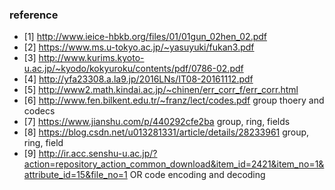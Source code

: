 ### reference
* [1] http://www.ieice-hbkb.org/files/01/01gun_02hen_02.pdf
* [2] https://www.ms.u-tokyo.ac.jp/~yasuyuki/fukan3.pdf
* [3] http://www.kurims.kyoto-u.ac.jp/~kyodo/kokyuroku/contents/pdf/0786-02.pdf
* [4] http://yfa23308.a.la9.jp/2016LNs/IT08-20161112.pdf
* [5] http://www2.math.kindai.ac.jp/~chinen/err_corr_f/err_corr.html
* [6] http://www.fen.bilkent.edu.tr/~franz/lect/codes.pdf group thoery and codecs
* [7] https://www.jianshu.com/p/440292cfe2ba group, ring, fields
* [8] https://blog.csdn.net/u013281331/article/details/28233961 group, ring, field
* [9] http://ir.acc.senshu-u.ac.jp/?action=repository_action_common_download&item_id=2421&item_no=1&attribute_id=15&file_no=1 OR code encoding and decoding
